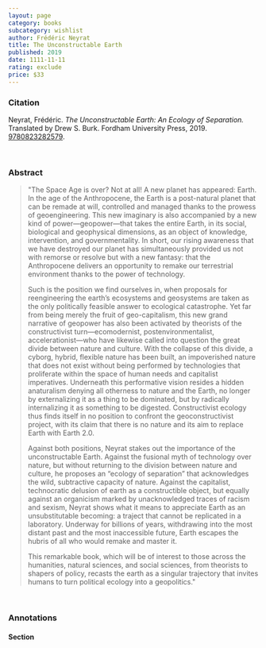 ```yaml
---
layout: page
category: books
subcategory: wishlist
author: Frédéric Neyrat
title: The Unconstructable Earth
published: 2019
date: 1111-11-11
rating: exclude
price: $33
---
```


### Citation

Neyrat, Frédéric. *The Unconstructable Earth: An Ecology of Separation.* Translated by Drew S. Burk. Fordham University Press, 2019. [9780823282579](https://www.fordhampress.com/9780823282579/the-unconstructable-earth/).

<br>

### Abstract

> "The Space Age is over? Not at all! A new planet has appeared: Earth. In the age of the Anthropocene, the Earth is a post-natural planet that can be remade at will, controlled and managed thanks to the prowess of geoengineering. This new imaginary is also accompanied by a new kind of power—geopower—that takes the entire Earth, in its social, biological and geophysical dimensions, as an object of knowledge, intervention, and governmentality. In short, our rising awareness that we have destroyed our planet has simultaneously provided us not with remorse or resolve but with a new fantasy: that the Anthropocene delivers an opportunity to remake our terrestrial environment thanks to the power of technology.
>
> Such is the position we find ourselves in, when proposals for reengineering the earth’s ecosystems and geosystems are taken as the only politically feasible answer to ecological catastrophe. Yet far from being merely the fruit of geo-capitalism, this new grand narrative of geopower has also been activated by theorists of the constructivist turn—ecomodernist, postenvironmentalist, accelerationist—who have likewise called into question the great divide between nature and culture. With the collapse of this divide, a cyborg, hybrid, flexible nature has been built, an impoverished nature that does not exist without being performed by technologies that proliferate within the space of human needs and capitalist imperatives. Underneath this performative vision resides a hidden anaturalism denying all otherness to nature and the Earth, no longer by externalizing it as a thing to be dominated, but by radically internalizing it as something to be digested. Constructivist ecology thus finds itself in no position to confront the geoconstructivist project, with its claim that there is no nature and its aim to replace Earth with Earth 2.0.
>
> Against both positions, Neyrat stakes out the importance of the unconstructable Earth. Against the fusional myth of technology over nature, but without returning to the division between nature and culture, he proposes an “ecology of separation” that acknowledges the wild, subtractive capacity of nature. Against the capitalist, technocratic delusion of earth as a constructible object, but equally against an organicism marked by unacknowledged traces of racism and sexism, Neyrat shows what it means to appreciate Earth as an unsubstitutable becoming: a traject that cannot be replicated in a laboratory. Underway for billions of years, withdrawing into the most distant past and the most inaccessible future, Earth escapes the hubris of all who would remake and master it.
>
> This remarkable book, which will be of interest to those across the humanities, natural sciences, and social sciences, from theorists to shapers of policy, recasts the earth as a singular trajectory that invites humans to turn political ecology into a geopolitics."

<br>

### Annotations

#### Section

<br>
